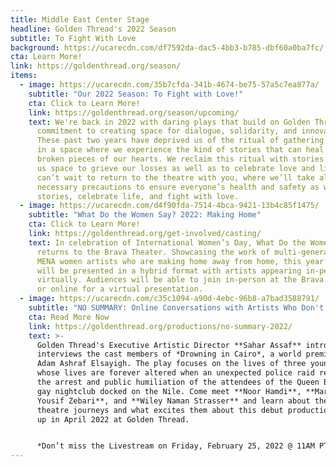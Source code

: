 ```yaml
---
title: Middle East Center Stage
headline: Golden Thread's 2022 Season
subtitle: To Fight With Love
background: https://ucarecdn.com/df7592da-dac5-4bb3-b785-dbf60a0ba7fc/
cta: Learn More!
link: https://goldenthread.org/season/
items:
  - image: https://ucarecdn.com/35b7cfda-341b-4674-be75-57a5c7ea877a/
    subtitle: "Our 2022 Season: To Fight with Love!"
    cta: Click to Learn More!
    link: https://goldenthread.org/season/upcoming/
    text: We're back in 2022 with daring plays that build on Golden Thread’s
      commitment to creating space for dialogue, solidarity, and innovation.
      These past two years have deprived us of the ritual of gathering together
      in a space where we experience the kind of stories that can heal the
      broken pieces of our hearts. We reclaim this ritual with stories that give
      us space to grieve our losses as well as to celebrate love and life. We
      can’t wait to return to the theatre with you, where we’ll take all the
      necessary precautions to ensure everyone’s health and safety as we share
      stories, celebrate life, and fight with love.
  - image: https://ucarecdn.com/d4f90fda-7514-4bca-9421-13b4c85f1475/
    subtitle: "What Do the Women Say? 2022: Making Home"
    cta: Click to Learn More!
    link: https://goldenthread.org/get-involved/casting/
    text: In celebration of International Women’s Day, What Do the Women Say?
      returns to the Brava Theater. Showcasing the work of multi-generational
      MENA women artists who are making home away from home, this year’s program
      will be presented in a hybrid format with artists appearing in-person and
      virtually. Audiences will be able to join in-person at the Brava Theater
      or online for a virtual presentation.
  - image: https://ucarecdn.com/c35c1094-a90d-4ebc-96b8-a7bad3588791/
    subtitle: "NO SUMMARY: Online Conversations with Artists Who Don't Fit in a Box!"
    cta: Read More Now
    link: https://goldenthread.org/productions/no-summary-2022/
    text: >-
      Golden Thread's Executive Artistic Director **Sahar Assaf** introduces and
      interviews the cast members of *Drowning in Cairo*, a world premiere by
      Adam Ashraf Elsayigh. The play focuses on the lives of three young men
      whose lives are forever altered when an unexpected police raid results in
      the arrest and public humiliation of the attendees of the Queen Boat, a
      gay nightclub docked on the Nile. Come meet **Noor Hamdi**, **Martin
      Yousif Zebari**, and **Wiley Naman Strasser** and learn about their
      theatre journeys and what excites them about this debut production coming
      up in April 2022 at Golden Thread. 


      *Don’t miss the Livestream on Friday, February 25, 2022 @ 11AM PT!*
---
```

